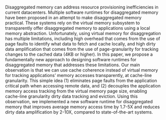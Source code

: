 Disaggregated memory can address resource provisioning inefficiencies in
current datacenters. Multiple software runtimes for disaggregated memory have
been proposed in an attempt to make disaggregated memory practical. These
systems rely on the virtual memory subsystem to transparently offer
disaggregated memory to applications using a local memory abstraction.
Unfortunately, using virtual memory for disaggregation has multiple
limitations, including high overhead that comes from the use of page faults to
identify what data to fetch and cache locally, and high dirty data
amplification that comes from the use of page-granularity for tracking changes
to the cached data (4KB or higher).  In this paper, we propose a fundamentally
new approach to designing software runtimes for disaggregated memory that
addresses these limitations. Our main observation is that we can use cache
coherence instead of virtual memory for tracking applications’ memory accesses
transparently, at cache-line granularity. This simple idea (1) eliminates page
faults from the application critical path when accessing remote data, and (2)
decouples the application memory access tracking from the virtual memory page
size, enabling cache-line granularity dirty data tracking and eviction. Using
this observation, we implemented a new software runtime for disaggregated
memory that improves average memory access time by 1.7-5X and reduces dirty
data amplification by 2-10X, compared to state-of-the-art systems.
